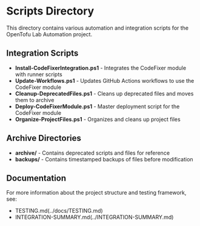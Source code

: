 # Scripts Directory

This directory contains various automation and integration scripts for the OpenTofu Lab Automation project.

## Integration Scripts

- **Install-CodeFixerIntegration.ps1** - Integrates the CodeFixer module with runner scripts
- **Update-Workflows.ps1** - Updates GitHub Actions workflows to use the CodeFixer module
- **Cleanup-DeprecatedFiles.ps1** - Cleans up deprecated files and moves them to archive
- **Deploy-CodeFixerModule.ps1** - Master deployment script for the CodeFixer module
- **Organize-ProjectFiles.ps1** - Organizes and cleans up project files

## Archive Directories

- **archive/** - Contains deprecated scripts and files for reference
- **backups/** - Contains timestamped backups of files before modification

## Documentation

For more information about the project structure and testing framework, see:
- TESTING.md(../docs/TESTING.md)
- INTEGRATION-SUMMARY.md(../INTEGRATION-SUMMARY.md)

